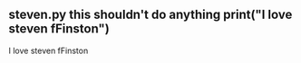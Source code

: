 steven.py
this shouldn't do anything
print("I love steven fFinston")
----------
I love steven fFinston
